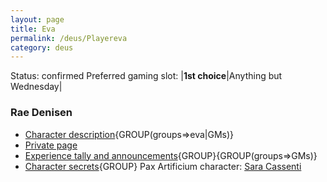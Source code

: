 ```yaml
---
layout: page
title: Eva
permalink: /deus/Playereva
category: deus
---
```

Status: confirmed
Preferred gaming slot:
|__1st choice__|Anything but Wednesday|
### Rae Denisen
* [Character description](CharPublicEva){GROUP(groups=&gt;eva|GMs)}
* [Private page](CharPrivateEva)
* [Experience tally and announcements](AnnounceEva){GROUP}{GROUP(groups=&gt;GMs)}
* [Character secrets](CharSecretsEva){GROUP}
Pax Artificium character: [Sara Cassenti](/pax/pcs/sara.html)

